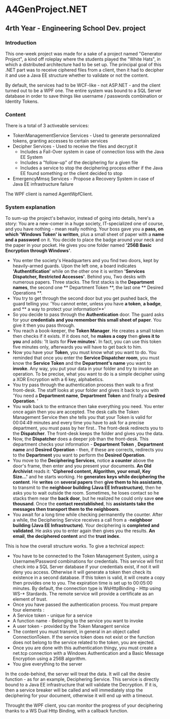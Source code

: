 # A4GenProject.NET
## 4rth Year - Engineering School Dev. project
### Introduction
This one-week project was made for a sake of a project named "Generator Project", a kind off roleplay where the students played the "White Hats", in which a distributed architecture had to be set up. The principal goal of this .NET part was to receive ciphered files from a client, then it had to decipher it and use a Java EE structure whether to validate or not the content.

By default, the services had to be WCF-like - not ASP.NET - and the client turned out to be a WPF one. The entire system was bound to a SQL Server database in order to save things like username / passwords combination or Identity Tokens.

### Content
There is a total of 3 activeable services:
- TokenManagementService Services - Used to generate personnalized tokens, granting accesses to certain services
- Decipher Services - Used to receive the files and decrypt it
  * Includes a Fail-Over system in case of connection loss with the Java EE System
  * Includes a "follow-up" of the deciphering for a given file
  * Includes a service to stop the deciphering process either if the Java EE found something or the client decided to stop
- EmergencyMmsq Services - Propose a Recovery System in case of Java EE infrastructure failure

The WPF client is named AgentWpfClient.

### System explanation
To sum-up the project's behavior, instead of going into details, here's a story:
You are a new-comer in a huge society, IT-specialized one of course, and you have nothing - mean really nothing. Your boss gave you a **pass, on which 'Windows Token' is written**, plus a small sheet of paper with a **name and a password** on it. You decide to place the badge around your neck and the paper in your pocket. He gives you one folder named **'256B Basic Encryption through Windows'**.

+ You enter the society's Headquarters and you find two doors, kept by heavily-armed guards. Upon the left one, a board indicates **'Authentification'** while on the other one it is written **'Services Dispatcher, Restricted Accesses'**. Behind you, Two desks with numerous papers. Three stacks. The first stacks is the **Department names**, the second one ** Department Token **, the last one ** Desired Operations **.
+ You try to get through the second door but you get pushed back, the guard telling you: 'You cannot enter, unless you have **a token**, **a badge**, and ** a way to protect your information!**'
+ So you decide to pass through the **Authentication** door. The guard asks for your **credentials and you remember this small sheet of paper**. You give it then you pass through.
+ You reach a book-keeper, the **Token Manager**. He creates a small token then checks if it exists. If it does not, he **makes a copy** then **gives it to you** and adds: 'It lasts for **Five minutes**'. In fact, you can use this token five minutes only, afterwards you will have to get back to him.
+ Now you have your **Token**, you must know what you want to do. You reminded that once you enter the **Service Dispatcher room**, you must know the **Service Token** and the **Department's name** you want to **invoke**. Any way, you put your data in your folder and try to invoke an operation. To be precise, what you want to do is a simple decipher using a XOR Encryption with a 6 key, alphabetics.
+ You try pass through the authentication process then walk to a first front-desk. The staff looks at your folder and gives it back to you with 'You need a **Department name**, **Department Token** and finally a **Desired Operation**. '
+ You walk back to the entrance then take everything you need. You enter once again then you are accepted. The desk calls the Token Management Service then she tells you that your Token is valid for 00:04:49 minutes and every time you have to ask for a precise department, you must pass by her first.. The front-desk redirects you to the **Dispatcher**. The front-desk keeps the folder and gives you the data.
+ Now, the **Dispatcher** does a deeper job than the front-desk. This department checks your information - **Department Token** , **Department name** and **Desired Operation** - then, if these are corrects, redirects you to the **Department** you want to perform the **Desired Operation**. 
+ You move to the **Deciphering Services**, notice **a counter** above the door's frame, then enter and you present your documents. **An Old Archivist** reads it: **'Ciphered content, Algorithm, your email, Key Size...'** and he starts working. He **generates keys while deciphering the content**. He **writes** on **several papers** then **give them to his assistants**, to transmit to the **neighboor building (Java EE Infrastructure)**, then he asks you to wait outside the room. Sometimes, he loses contact so he stacks them near the **back door**, but he realized he could only save **one thousand**. Once the **contact reestablished**, his **assistants take the messages then transport them to the neighboors**. 
+ You await for a long time while checking permanently the counter. After a while, the Deciphering Service receives a call from a -**neighboor building (Java EE Infrastructure)**. Your deciphering is **completed and validated**. He asks you to enter again then gives you the results. **An email**, **the deciphered content** and the **trust index**.

This is how the overall structure works. To give a technical aspect:
+ You have to be connected to the Token Management System, using a Username/Password combinations for credentials. This service will first check into a SQL Server database if your credentials exist, if not it will deny you access. Otherwise it will generate a token then check its existence in a second database. If this token is valid, it will create a copy then provides one to you. The expiration time is set up to 00:05:00 minutes. By default, the connection type is WsHttpBinding - Http using WS\-\* Stardards. The remote service will provide a certificate as an element of trust.
+ Once you have passed the authentication process. You must prepare four elements : 
 + A Service token - unique for a service
 + A function name - Belonging to the service you want to invoke
 + A user token - provided by the Token Managent service
 + The content you must transmit, in general in an object called ConnectionToken.
 If the service token does not exist or the function does not belong to the service related to the token, you are ejected.
+ Once you are done with this authentication thingy, you must create a net.tcp connection with a Windows Authentication and a Basic Message Encryption using a 256B algorithm.
+ You give everything to the server

In the code-behind, the server will treat the data. It will call the desire function - as for an example, Deciphering Service. This service is directly bound to a Java EE infrastructure that will validate the Decryption. If it is, then a service breaker will be called and will immediately stop the deciphering for your document, otherwise it will end up with a timeout.

Throught the WPF client, you can monitor the progress of your deciphering thanks to a WS Dual Http Binding, with a callback function.
